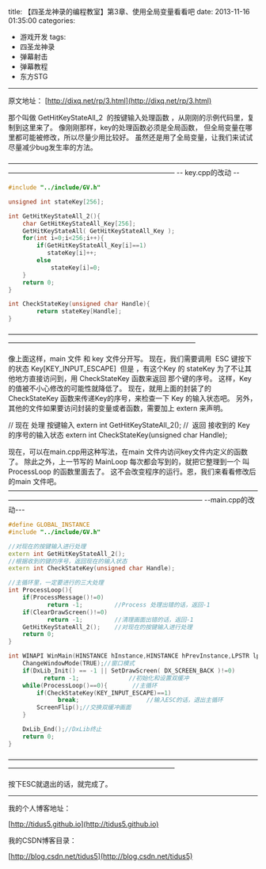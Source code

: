 title: 【四圣龙神录的编程教室】第3章、使用全局变量看看吧
date: 2013-11-16 01:35:00
categories:
- 游戏开发
tags:
- 四圣龙神录
- 弹幕射击
- 弹幕教程
- 东方STG
---
原文地址：
[http://dixq.net/rp/3.html](http://dixq.net/rp/3.html)

那个叫做 GetHitKeyStateAll_2  的按键输入处理函数 ，从刚刚的示例代码里，复制到这里来了。
像刚刚那样，key的处理函数必须是全局函数，
但全局变量在哪里都可能被修改，所以尽量少用比较好。
虽然还是用了全局变量，让我们来试试尽量减少bug发生率的方法。

 <!--more-->
————————————————————————————————————————————————————————————
-- key.cpp的改动 --


```cpp
#include "../include/GV.h"

unsigned int stateKey[256];

int GetHitKeyStateAll_2(){
    char GetHitKeyStateAll_Key[256];
    GetHitKeyStateAll( GetHitKeyStateAll_Key );
    for(int i=0;i<256;i++){
        if(GetHitKeyStateAll_Key[i]==1) 
           stateKey[i]++;
        else
            stateKey[i]=0;
    }
    return 0;
}

int CheckStateKey(unsigned char Handle){
        return stateKey[Handle];
}
```

———————————————————————————————————————————————————————————————

像上面这样，main 文件 和 key 文件分开写。
现在，我们需要调用  ESC 键按下的状态 Key[KEY_INPUT_ESCAPE] 
但是 ，有这个Key 的 stateKey 为了不让其他地方直接访问到，用 CheckStateKey 函数来返回 那个键的序号。
这样，Key 的值被不小心修改的可能性就降低了。
现在，就用上面的封装了的 CheckStateKey 函数来传递Key的序号，来检查一下 Key 的输入状态吧。
另外，其他的文件如果要访问封装的变量或者函数，需要加上 extern 来声明。

// 现在 处理 按键输入
extern int GetHitKeyStateAll_2();
//  返回 接收到的 Key 的序号的输入状态
extern int CheckStateKey(unsigned char Handle);

现在，可以在main.cpp用这种写法，在main 文件内访问key文件内定义的函数了。
除此之外，上一节写的 MainLoop 每次都会写到的，就把它整理到一个 叫ProcessLoop 的函数里面去了。
这不会改变程序的运行。恩，我们来看看修改后的main 文件吧。
————————————————————————————————————————————————————————————————
--main.cpp的改动---


```cpp
#define GLOBAL_INSTANCE 
#include "../include/GV.h"

//对现在的按键输入进行处理
extern int GetHitKeyStateAll_2();
//根据收到的键的序号，返回现在的输入状态
extern int CheckStateKey(unsigned char Handle);

//主循环里，一定要进行的三大处理
int ProcessLoop(){
    if(ProcessMessage()!=0)
           return -1;         //Process 处理出错的话，返回-1
    if(ClearDrawScreen()!=0)
           return -1;         //清理画面出错的话，返回-1
    GetHitKeyStateAll_2();    //对现在的按键输入进行处理
    return 0;
}

int WINAPI WinMain(HINSTANCE hInstance,HINSTANCE hPrevInstance,LPSTR lpCmdLine,int nCmdShow){
    ChangeWindowMode(TRUE);//窗口模式
    if(DxLib_Init() == -1 || SetDrawScreen( DX_SCREEN_BACK )!=0)
          return -1;              //初始化和设置双缓冲
    while(ProcessLoop()==0){       //主循环
        if(CheckStateKey(KEY_INPUT_ESCAPE)==1)
              break;                   //输入ESC的话，退出主循环
        ScreenFlip();//交换双缓冲画面
    }

    DxLib_End();//DxLib终止
    return 0;
}
```

————————————————————————————————————————————————————————————

按下ESC就退出的话，就完成了。


---
我的个人博客地址：

[http://tidus5.github.io](http://tidus5.github.io)

我的CSDN博客目录：

[http://blog.csdn.net/tidus5](http://blog.csdn.net/tidus5)

